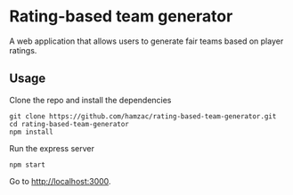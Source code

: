 # Rating-based team generator

A web application that allows users to generate fair teams based on player ratings.

## Usage

Clone the repo and install the dependencies

```
git clone https://github.com/hamzac/rating-based-team-generator.git
cd rating-based-team-generator
npm install
```

Run the express server

```
npm start
```

Go to [http://localhost:3000](http://localhost:3000).